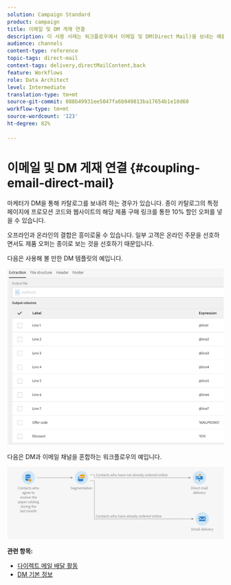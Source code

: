 ```yaml
---
solution: Campaign Standard
product: campaign
title: 이메일 및 DM 게재 연결
description: 이 사용 사례는 워크플로우에서 이메일 및 DM(Direct Mail)을 보내는 예를 보여줍니다.
audience: channels
content-type: reference
topic-tags: direct-mail
context-tags: delivery,directMailContent,back
feature: Workflows
role: Data Architect
level: Intermediate
translation-type: tm+mt
source-git-commit: 088b49931ee5047fa6b949813ba17654b1e10d60
workflow-type: tm+mt
source-wordcount: '123'
ht-degree: 82%

---
```



# 이메일 및 DM 게재 연결 {#coupling-email-direct-mail}

마케터가 DM을 통해 카탈로그를 보내려 하는 경우가 있습니다. 종이 카탈로그의 특정 페이지에 프로모션 코드와 웹사이트의 해당 제품 구매 링크를 통한 10% 할인 오퍼를 넣을 수 있습니다.

오프라인과 온라인의 결합은 흥미로울 수 있습니다. 일부 고객은 온라인 주문을 선호하면서도 제품 오퍼는 종이로 보는 것을 선호하기 때문입니다.

다음은 사용해 볼 만한 DM 템플릿의 예입니다.

![](assets/direct_mail_9.png)

다음은 DM과 이메일 채널을 혼합하는 워크플로우의 예입니다.

![](assets/direct_mail_10.png)

**관련 항목:**

* [다이렉트 메일 배달 활동](../../automating/using/direct-mail-delivery.md)
* [DM 기본 정보](../../channels/using/about-direct-mail.md)
